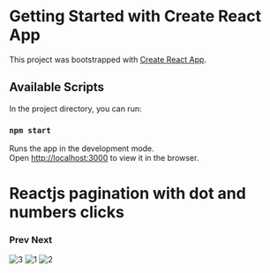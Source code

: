 # Getting Started with Create React App

This project was bootstrapped with [Create React App](https://github.com/facebook/create-react-app).

## Available Scripts

In the project directory, you can run:

### `npm start`

Runs the app in the development mode.\
Open [http://localhost:3000](http://localhost:3000) to view it in the browser.

# Reactjs   pagination with dot and numbers clicks 
### Prev   Next 

![3](https://user-images.githubusercontent.com/49260446/133125571-07d14833-8af3-4c83-978f-74d022a7ee1b.PNG)
![1](https://user-images.githubusercontent.com/49260446/133125576-d638a658-3bd9-4dae-9b90-dfcf1dce8854.PNG)
![2](https://user-images.githubusercontent.com/49260446/133125578-c5bf6c6b-eb34-4cb4-942b-f2b85f69644a.PNG)
